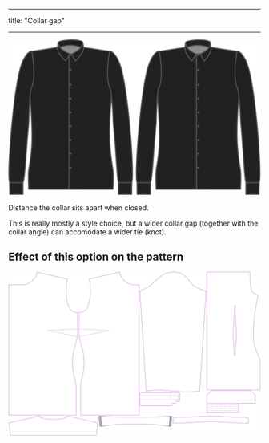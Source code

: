 - - -
title: "Collar gap"
- - -

![Collar gap](collargap.svg)

Distance the collar sits apart when closed.

<Note>

This is really mostly a style choice, but a wider collar gap (together with the collar angle) can accomodate a wider tie (knot).

</Note>

## Effect of this option on the pattern

![This image shows the effect of this option by superimposing several variants that have a different value for this option](simone_collargap_sample.svg "Effect of this option on the pattern")
